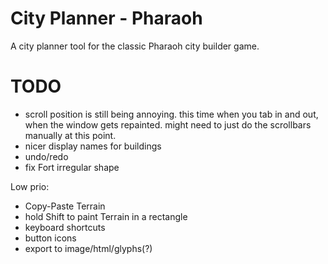 # City Planner - Pharaoh

A city planner tool for the classic Pharaoh city builder game.

# TODO

- scroll position is still being annoying.
  this time when you tab in and out, when the window gets repainted.
  might need to just do the scrollbars manually at this point.
- nicer display names for buildings
- undo/redo
- fix Fort irregular shape

Low prio:

- Copy-Paste Terrain
- hold Shift to paint Terrain in a rectangle
- keyboard shortcuts
- button icons
- export to image/html/glyphs(?)
